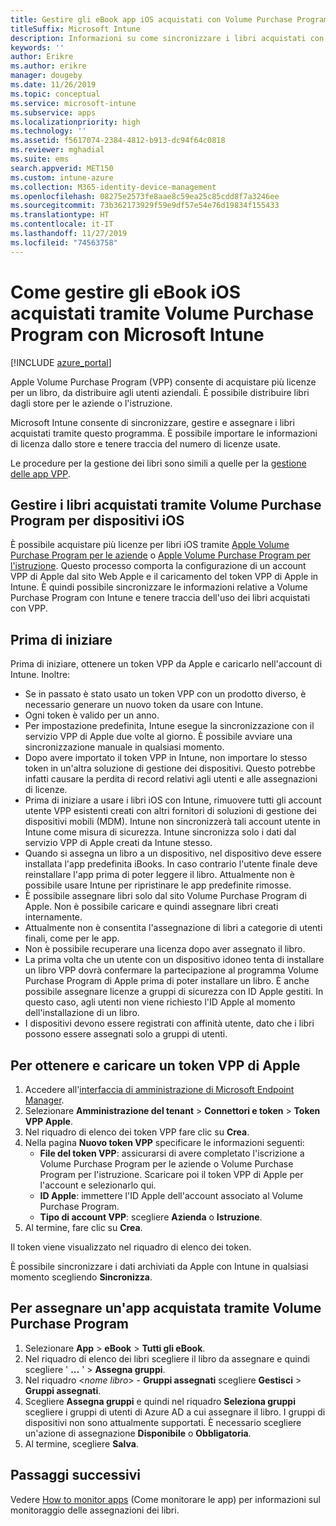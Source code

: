 ```yaml
---
title: Gestire gli eBook app iOS acquistati con Volume Purchase Program
titleSuffix: Microsoft Intune
description: Informazioni su come sincronizzare i libri acquistati con Volume Purchase Program dallo Store iOS in Intune e su come gestirli e tenere traccia dell'utilizzo.
keywords: ''
author: Erikre
ms.author: erikre
manager: dougeby
ms.date: 11/26/2019
ms.topic: conceptual
ms.service: microsoft-intune
ms.subservice: apps
ms.localizationpriority: high
ms.technology: ''
ms.assetid: f5617074-2384-4812-b913-dc94f64c0818
ms.reviewer: mghadial
ms.suite: ems
search.appverid: MET150
ms.custom: intune-azure
ms.collection: M365-identity-device-management
ms.openlocfilehash: 08275e2573fe8aae8c59ea25c85cdd8f7a3246ee
ms.sourcegitcommit: 73b362173929f59e9df57e54e76d19834f155433
ms.translationtype: HT
ms.contentlocale: it-IT
ms.lasthandoff: 11/27/2019
ms.locfileid: "74563758"
---
```

# <a name="how-to-manage-ios-ebooks-you-purchased-through-a-volume-purchase-program-with-microsoft-intune"></a>Come gestire gli eBook iOS acquistati tramite Volume Purchase Program con Microsoft Intune


[!INCLUDE [azure_portal](../includes/azure_portal.md)]

Apple Volume Purchase Program (VPP) consente di acquistare più licenze per un libro, da distribuire agli utenti aziendali. È possibile distribuire libri dagli store per le aziende o l'istruzione.

Microsoft Intune consente di sincronizzare, gestire e assegnare i libri acquistati tramite questo programma. È possibile importare le informazioni di licenza dallo store e tenere traccia del numero di licenze usate.

Le procedure per la gestione dei libri sono simili a quelle per la [gestione delle app VPP](../vpp-apps-ios.md).

## <a name="manage-volume-purchased-books-for-ios-devices"></a>Gestire i libri acquistati tramite Volume Purchase Program per dispositivi iOS
È possibile acquistare più licenze per libri iOS tramite [Apple Volume Purchase Program per le aziende](https://www.apple.com/business/vpp/) o [Apple Volume Purchase Program per l'istruzione](https://volume.itunes.apple.com/us/store). Questo processo comporta la configurazione di un account VPP di Apple dal sito Web Apple e il caricamento del token VPP di Apple in Intune.  È quindi possibile sincronizzare le informazioni relative a Volume Purchase Program con Intune e tenere traccia dell'uso dei libri acquistati con VPP.

## <a name="before-you-start"></a>Prima di iniziare
Prima di iniziare, ottenere un token VPP da Apple e caricarlo nell'account di Intune. Inoltre:

* Se in passato è stato usato un token VPP con un prodotto diverso, è necessario generare un nuovo token da usare con Intune.
* Ogni token è valido per un anno.
* Per impostazione predefinita, Intune esegue la sincronizzazione con il servizio VPP di Apple due volte al giorno. È possibile avviare una sincronizzazione manuale in qualsiasi momento.
* Dopo avere importato il token VPP in Intune, non importare lo stesso token in un'altra soluzione di gestione dei dispositivi. Questo potrebbe infatti causare la perdita di record relativi agli utenti e alle assegnazioni di licenze.
* Prima di iniziare a usare i libri iOS con Intune, rimuovere tutti gli account utente VPP esistenti creati con altri fornitori di soluzioni di gestione dei dispositivi mobili (MDM). Intune non sincronizzerà tali account utente in Intune come misura di sicurezza. Intune sincronizza solo i dati dal servizio VPP di Apple creati da Intune stesso.
* Quando si assegna un libro a un dispositivo, nel dispositivo deve essere installata l'app predefinita iBooks. In caso contrario l'utente finale deve reinstallare l'app prima di poter leggere il libro. Attualmente non è possibile usare Intune per ripristinare le app predefinite rimosse.
* È possibile assegnare libri solo dal sito Volume Purchase Program di Apple. Non è possibile caricare e quindi assegnare libri creati internamente.
* Attualmente non è consentita l'assegnazione di libri a categorie di utenti finali, come per le app.
* Non è possibile recuperare una licenza dopo aver assegnato il libro.
* La prima volta che un utente con un dispositivo idoneo tenta di installare un libro VPP dovrà confermare la partecipazione al programma Volume Purchase Program di Apple prima di poter installare un libro. È anche possibile assegnare licenze a gruppi di sicurezza con ID Apple gestiti. In questo caso, agli utenti non viene richiesto l'ID Apple al momento dell'installazione di un libro.
* I dispositivi devono essere registrati con affinità utente, dato che i libri possono essere assegnati solo a gruppi di utenti.   


## <a name="to-get-and-upload-an-apple-vpp-token"></a>Per ottenere e caricare un token VPP di Apple

1. Accedere all'[interfaccia di amministrazione di Microsoft Endpoint Manager](https://go.microsoft.com/fwlink/?linkid=2109431).
2. Selezionare **Amministrazione del tenant** > **Connettori e token** > **Token VPP Apple**.
3. Nel riquadro di elenco dei token VPP fare clic su **Crea**.
5. Nella pagina **Nuovo token VPP** specificare le informazioni seguenti:
    - **File del token VPP**: assicurarsi di avere completato l'iscrizione a Volume Purchase Program per le aziende o Volume Purchase Program per l'istruzione. Scaricare poi il token VPP di Apple per l'account e selezionarlo qui.
    - **ID Apple**: immettere l'ID Apple dell'account associato al Volume Purchase Program.
    - **Tipo di account VPP**: scegliere **Azienda** o **Istruzione**.
5. Al termine, fare clic su **Crea**.

Il token viene visualizzato nel riquadro di elenco dei token.


È possibile sincronizzare i dati archiviati da Apple con Intune in qualsiasi momento scegliendo **Sincronizza**.

## <a name="to-assign-a-volume-purchased-app"></a>Per assegnare un'app acquistata tramite Volume Purchase Program

1. Selezionare **App** > **eBook** > **Tutti gli eBook**.
2. Nel riquadro di elenco dei libri scegliere il libro da assegnare e quindi scegliere ' **...** ' > **Assegna gruppi**.
3. Nel riquadro <*nome libro*> - **Gruppi assegnati** scegliere **Gestisci** > **Gruppi assegnati**.
4. Scegliere **Assegna gruppi** e quindi nel riquadro **Seleziona gruppi** scegliere i gruppi di utenti di Azure AD a cui assegnare il libro. I gruppi di dispositivi non sono attualmente supportati.
È necessario scegliere un'azione di assegnazione **Disponibile** o **Obbligatoria**. 
5. Al termine, scegliere **Salva**.

## <a name="next-steps"></a>Passaggi successivi

Vedere [How to monitor apps](apps-monitor.md) (Come monitorare le app) per informazioni sul monitoraggio delle assegnazioni dei libri.







